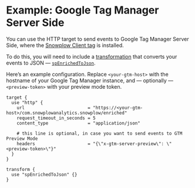 # Example: Google Tag Manager Server Side

You can use the HTTP target to send events to Google Tag Manager Server Side, where the [Snowplow Client tag](/docs/destinations/forwarding-events/google-tag-manager-server-side/snowplow-client-for-gtm-ss/index.md) is installed.

To do this, you will need to include a [transformation](/docs/destinations/forwarding-events/snowbridge/concepts/transformations/index.md) that converts your events to JSON — [`spEnrichedToJson`](/docs/destinations/forwarding-events/snowbridge/configuration/transformations/snowplow-builtin/spEnrichedToJson.md).

Here’s an example configuration. Replace `<your-gtm-host>` with the hostname of your Google Tag Manager instance, and — optionally — `<preview-token>` with your preview mode token.

```hcl
target {
  use "http" {
    url                        = "https://<your-gtm-host>/com.snowplowanalytics.snowplow/enriched"
    request_timeout_in_seconds = 5
    content_type               = "application/json"

    # this line is optional, in case you want to send events to GTM Preview Mode
    headers                    = "{\"x-gtm-server-preview\": \"<preview-token>\"}"
  }
}

transform {
  use "spEnrichedToJson" {}
}
```